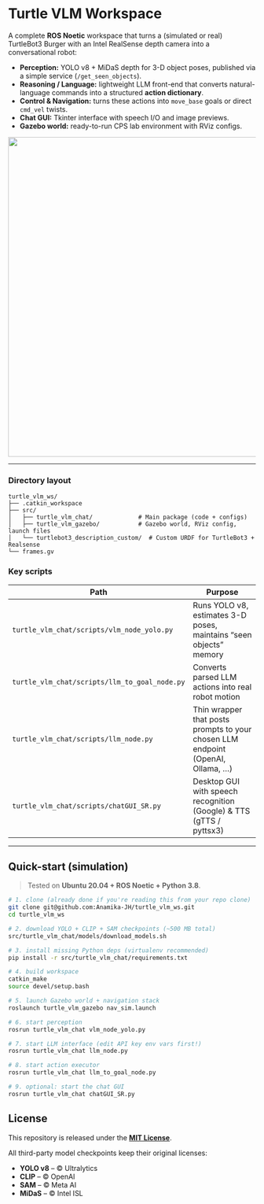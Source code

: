 # Turtle VLM Workspace

A complete **ROS Noetic** workspace that turns a (simulated or real) TurtleBot3 Burger with an Intel RealSense depth camera into a conversational robot:

* **Perception:** YOLO v8 + MiDaS depth for 3-D object poses, published via a simple service (`/get_seen_objects`).
* **Reasoning / Language:** lightweight LLM front-end that converts natural-language commands into a structured **action dictionary**.
* **Control & Navigation:** turns these actions into `move_base` goals or direct `cmd_vel` twists.
* **Chat GUI:** Tkinter interface with speech I/O and image previews.
* **Gazebo world:** ready-to-run CPS lab environment with RViz configs.

<p align="center">
  <img src="https://raw.githubusercontent.com/Anamika-JH/turtle_vlm_ws/main/preview.gif" width="650">
</p>

---

### Directory layout
```text
turtle_vlm_ws/
├── .catkin_workspace
├── src/
│   ├── turtle_vlm_chat/             # Main package (code + configs)
│   ├── turtle_vlm_gazebo/           # Gazebo world, RViz config, launch files
│   └── turtlebot3_description_custom/  # Custom URDF for TurtleBot3 + Realsense
└── frames.gv
```

### Key scripts

| Path | Purpose |
|------|---------|
| `turtle_vlm_chat/scripts/vlm_node_yolo.py` | Runs YOLO v8, estimates 3-D poses, maintains “seen objects” memory |
| `turtle_vlm_chat/scripts/llm_to_goal_node.py` | Converts parsed LLM actions into real robot motion |
| `turtle_vlm_chat/scripts/llm_node.py` | Thin wrapper that posts prompts to your chosen LLM endpoint (OpenAI, Ollama, …) |
| `turtle_vlm_chat/scripts/chatGUI_SR.py` | Desktop GUI with speech recognition (Google) & TTS (gTTS / pyttsx3) |

---

## Quick-start (simulation)

> Tested on **Ubuntu 20.04 + ROS Noetic + Python 3.8**.

```bash
# 1. clone (already done if you're reading this from your repo clone)
git clone git@github.com:Anamika-JH/turtle_vlm_ws.git
cd turtle_vlm_ws

# 2. download YOLO + CLIP + SAM checkpoints (~500 MB total)
src/turtle_vlm_chat/models/download_models.sh

# 3. install missing Python deps (virtualenv recommended)
pip install -r src/turtle_vlm_chat/requirements.txt

# 4. build workspace
catkin_make
source devel/setup.bash

# 5. launch Gazebo world + navigation stack
roslaunch turtle_vlm_gazebo nav_sim.launch

# 6. start perception
rosrun turtle_vlm_chat vlm_node_yolo.py

# 7. start LLM interface (edit API key env vars first!)
rosrun turtle_vlm_chat llm_node.py

# 8. start action executor
rosrun turtle_vlm_chat llm_to_goal_node.py

# 9. optional: start the chat GUI
rosrun turtle_vlm_chat chatGUI_SR.py
```
## License

This repository is released under the **[MIT License](LICENSE)**.

All third-party model checkpoints keep their original licenses:

- **YOLO v8** – © Ultralytics  
- **CLIP** – © OpenAI  
- **SAM** – © Meta AI  
- **MiDaS** – © Intel ISL
